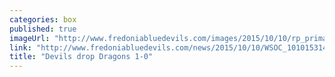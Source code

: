 ```yaml
---
categories: box
published: true
imageUrl: "http://www.fredoniabluedevils.com/images/2015/10/10/rp_primary_Fredonia_WSOC_v_Cortland89_2.jpg"
link: "http://www.fredoniabluedevils.com/news/2015/10/10/WSOC_1010153141.aspx"
title: "Devils drop Dragons 1-0"
---
```



